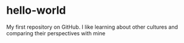 # hello-world
My first repository on GitHub.
I like learning about other cultures and comparing their perspectives with mine
